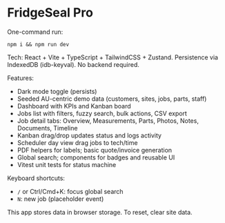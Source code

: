 # FridgeSeal Pro

One-command run:

```
npm i && npm run dev
```

Tech: React + Vite + TypeScript + TailwindCSS + Zustand. Persistence via IndexedDB (idb-keyval). No backend required.

Features:
- Dark mode toggle (persists)
- Seeded AU-centric demo data (customers, sites, jobs, parts, staff)
- Dashboard with KPIs and Kanban board
- Jobs list with filters, fuzzy search, bulk actions, CSV export
- Job detail tabs: Overview, Measurements, Parts, Photos, Notes, Documents, Timeline
- Kanban drag/drop updates status and logs activity
- Scheduler day view drag jobs to tech/time
- PDF helpers for labels; basic quote/invoice generation
- Global search; components for badges and reusable UI
- Vitest unit tests for status machine

Keyboard shortcuts:
- `/` or Ctrl/Cmd+K: focus global search
- `N`: new job (placeholder event)

This app stores data in browser storage. To reset, clear site data.
